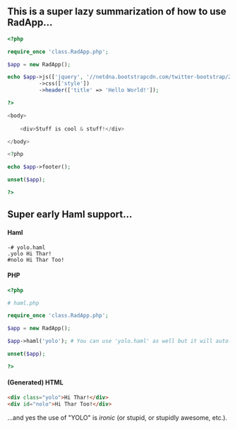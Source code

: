 ## This is a super lazy summarization of how to use RadApp...

```php
<?php

require_once 'class.RadApp.php';

$app = new RadApp();

echo $app->js(['jquery', '//netdna.bootstrapcdn.com/twitter-bootstrap/2.2.2/js/bootstrap.min.js'])
          ->css(['style'])
          ->header(['title' => 'Hello World!']);

?>

<body>
	
	<div>Stuff is cool & stuff!</div>

</body>

<?php

echo $app->footer();

unset($app);

?>
```
## Super early Haml support...

#### Haml
```haml
-# yolo.haml
.yolo Hi Thar!
#nolo Hi Thar Too!
```

#### PHP
```php
<?php

# haml.php

require_once 'class.RadApp.php';

$app = new RadApp();

$app->haml('yolo'); # You can use 'yolo.haml' as well but it will auto-append '.haml'.

unset($app);

?>
```

#### (Generated) HTML
```html
<div class="yolo">Hi Thar!</div>
<div id="nolo">Hi Thar Too!</div>
```

...and yes the use of "YOLO" is _ironic_ (or stupid, or stupidly awesome, etc.).

